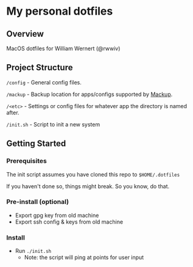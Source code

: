 # My personal dotfiles

## Overview

MacOS dotfiles for William Wernert (@rwwiv)

## Project Structure

`/config` - General config files.

`/mackup` - Backup location for apps/configs supported by [Mackup](https://github.com/lra/mackup).

`/<etc>` - Settings or config files for whatever app the directory is named after.

`/init.sh` - Script to init a new system

## Getting Started

### Prerequisites

The init script assumes you have cloned this repo to `$HOME/.dotfiles`

If you haven't done so, things might break. So you know, do that.

### Pre-install (optional)

- Export gpg key from old machine
- Export ssh config & keys from old machine

### Install

- Run `./init.sh`
  - Note: the script will ping at points for user input
